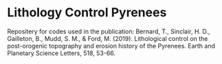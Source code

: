 # Lithology Control Pyrenees

Repositery for codes used in the publication:
Bernard, T., Sinclair, H. D., Gailleton, B., Mudd, S. M., & Ford, M. (2019). Lithological control on the post-orogenic topography and erosion history of the Pyrenees. Earth and Planetary Science Letters, 518, 53-66.
